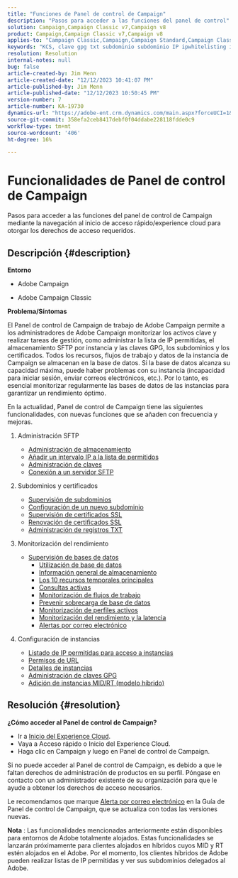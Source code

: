```yaml
---
title: "Funciones de Panel de control de Campaign"
description: "Pasos para acceder a las funciones del panel de control"
solution: Campaign,Campaign Classic v7,Campaign v8
product: Campaign,Campaign Classic v7,Campaign v8
applies-to: "Campaign Classic,Campaign,Campaign Standard,Campaign Classic v7,Campaign v8"
keywords: "KCS, clave gpg txt subdominio subdominio IP ipwhitelisting ipallowlisting ip permitir listar base de datos flujo de trabajo delegación cname csr ssl sftp txt permiso monitorización rendimiento"
resolution: Resolution
internal-notes: null
bug: false
article-created-by: Jim Menn
article-created-date: "12/12/2023 10:41:07 PM"
article-published-by: Jim Menn
article-published-date: "12/12/2023 10:50:45 PM"
version-number: 7
article-number: KA-19730
dynamics-url: "https://adobe-ent.crm.dynamics.com/main.aspx?forceUCI=1&pagetype=entityrecord&etn=knowledgearticle&id=d3839f86-3f99-ee11-be37-6045bd006268"
source-git-commit: 358efa2ceb8417debf0f04ddabe228118fdde0c9
workflow-type: tm+mt
source-wordcount: '406'
ht-degree: 16%

---
```


# Funcionalidades de Panel de control de Campaign


Pasos para acceder a las funciones del panel de control de Campaign mediante la navegación al inicio de acceso rápido/experience cloud para otorgar los derechos de acceso requeridos.

## Descripción {#description}


<b>Entorno</b>

- Adobe Campaign

- Adobe Campaign Classic

<b>Problema/Síntomas</b>

El Panel de control de Campaign de trabajo de Adobe Campaign permite a los administradores de Adobe Campaign monitorizar los activos clave y realizar tareas de gestión, como administrar la lista de IP permitidas, el almacenamiento SFTP por instancia y las claves GPG, los subdominios y los certificados. Todos los recursos, flujos de trabajo y datos de la instancia de Campaign se almacenan en la base de datos. Si la base de datos alcanza su capacidad máxima, puede haber problemas con su instancia (incapacidad para iniciar sesión, enviar correos electrónicos, etc.). Por lo tanto, es esencial monitorizar regularmente las bases de datos de las instancias para garantizar un rendimiento óptimo.

En la actualidad, Panel de control de Campaign tiene las siguientes funcionalidades, con nuevas funciones que se añaden con frecuencia y mejoras.

1. Administración SFTP
   - [Administración de almacenamiento](https://experienceleague.adobe.com/docs/control-panel/using/sftp-management/sftp-storage-management.html?lang=en)
   - [Añadir un intervalo IP a la lista de permitidos](https://experienceleague.adobe.com/docs/control-panel/using/sftp-management/ip-range-allow-listing.html?lang=en)
   - [Administración de claves](https://experienceleague.adobe.com/docs/control-panel/using/sftp-management/key-management.html?lang=en)
   - [Conexión a un servidor SFTP](https://experienceleague.adobe.com/docs/control-panel/using/sftp-management/logging-into-sftp-server.html?lang=en)
2. Subdominios y certificados
   - [Supervisión de subdominios](https://experienceleague.adobe.com/docs/control-panel/using/subdomains-and-certificates/monitoring-subdomains.html?lang=en)
   - [Configuración de un nuevo subdominio](https://experienceleague.adobe.com/docs/control-panel/using/subdomains-and-certificates/setting-up-new-subdomain.html?lang=es)
   - [Supervisión de certificados SSL](https://experienceleague.adobe.com/docs/control-panel/using/subdomains-and-certificates/monitoring-ssl-certificates.html?lang=en)
   - [Renovación de certificados SSL](https://experienceleague.adobe.com/docs/control-panel/using/subdomains-and-certificates/renewing-subdomain-certificate.html?lang=es)
   - [Administración de registros TXT](https://experienceleague.adobe.com/docs/control-panel/using/subdomains-and-certificates/managing-txt-records.html?lang=en)
3. Monitorización del rendimiento
   - [Supervisión de bases de datos](https://experienceleague.adobe.com/docs/control-panel/using/performance-monitoring/database-monitoring/database-monitoring.html?lang=es)
      - [Utilización de base de datos](https://experienceleague.adobe.com/docs/control-panel/using/performance-monitoring/database-monitoring/database-utilization.html?lang=en)
      - [Información general de almacenamiento](https://experienceleague.adobe.com/docs/control-panel/using/performance-monitoring/database-monitoring/database-storage-overview.html?lang=en)
      - [Los 10 recursos temporales principales](https://experienceleague.adobe.com/docs/control-panel/using/performance-monitoring/database-monitoring/database-top-ten-resources.html?lang=en)
      - [Consultas activas](https://experienceleague.adobe.com/docs/control-panel/using/performance-monitoring/database-monitoring/database-active-queries.html?lang=en)
      - [Monitorización de flujos de trabajo](https://experienceleague.adobe.com/docs/control-panel/using/performance-monitoring/database-monitoring/workflow-monitoring.html?lang=es)
      - [Prevenir sobrecarga de base de datos](https://experienceleague.adobe.com/docs/control-panel/using/performance-monitoring/database-monitoring/database-preventing-overload.html?lang=en)
      - [Monitorización de perfiles activos](https://experienceleague.adobe.com/docs/control-panel/using/performance-monitoring/active-profiles-monitoring.html?lang=en)
      - [Monitorización del rendimiento y la latencia](https://experienceleague.adobe.com/docs/control-panel/using/performance-monitoring/thoughputs-latencies.html?lang=en)
      - [Alertas por correo electrónico](https://experienceleague.adobe.com/docs/control-panel/using/alerts-events/email-alerting.html)
4. Configuración de instancias

   - [Listado de IP permitidas para acceso a instancias](https://experienceleague.adobe.com/docs/control-panel/using/instances-settings/ip-allow-listing-instance-access.html?lang=en)
   - [Permisos de URL](https://experienceleague.adobe.com/docs/control-panel/using/instances-settings/url-permissions.html?lang=en)
   - [Detalles de instancias](https://experienceleague.adobe.com/docs/control-panel/using/instances-settings/instance-details.html?lang=en)
   - [Administración de claves GPG](https://experienceleague.adobe.com/docs/control-panel/using/instances-settings/gpg-keys-management.html?lang=en)
   - [Adición de instancias MID/RT (modelo híbrido)](https://experienceleague.adobe.com/docs/control-panel/using/instances-settings/external-accounts.html?lang=en)



## Resolución {#resolution}


<b>¿Cómo acceder al Panel de control de Campaign? </b>

- Ir a [Inicio del Experience Cloud](https://experiencecloud.adobe.com).
- Vaya a Acceso rápido o Inicio del Experience Cloud.
- Haga clic en Campaign y luego en Panel de control de Campaign.


Si no puede acceder al Panel de control de Campaign, es debido a que le faltan derechos de administración de productos en su perfil. Póngase en contacto con un administrador existente de su organización para que le ayude a obtener los derechos de acceso necesarios.

Le recomendamos que marque [Alerta por correo electrónico](https://experienceleague.adobe.com/docs/control-panel/using/alerts-events/email-alerting.html) en la Guía de Panel de control de Campaign, que se actualiza con todas las versiones nuevas.

<b>Nota</b> : Las funcionalidades mencionadas anteriormente están disponibles para entornos de Adobe totalmente alojados. Estas funcionalidades se lanzarán próximamente para clientes alojados en híbridos cuyos MID y RT estén alojados en el Adobe. Por el momento, los clientes híbridos de Adobe pueden realizar listas de IP permitidas y ver sus subdominios delegados al Adobe.
